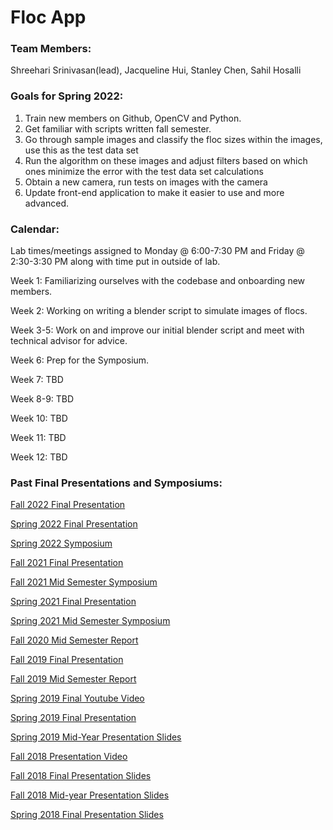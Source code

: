 # Floc App 

### Team Members: 
Shreehari Srinivasan(lead),
Jacqueline Hui,
Stanley Chen,
Sahil Hosalli


### Goals for Spring 2022:
1. Train new members on Github, OpenCV and Python.
2. Get familiar with scripts written fall semester.
3. Go through sample images and classify the floc sizes within the images, use this as the test data set
4. Run the algorithm on these images and adjust filters based on which ones minimize the error with the test data set calculations
5. Obtain a new camera, run tests on images with the camera
6. Update front-end application to make it easier to use and more advanced.


### Calendar:
Lab times/meetings assigned to Monday @ 6:00-7:30 PM and Friday @ 2:30-3:30 PM along with time put in outside of lab.

Week 1: Familiarizing ourselves with the codebase and onboarding new members.

Week 2: Working on writing a blender script to simulate images of flocs.

Week 3-5: Work on and improve our initial blender script and meet with technical advisor for advice. 

Week 6: Prep for the Symposium.

Week 7: TBD

Week 8-9: TBD 

Week 10: TBD

Week 11: TBD

Week 12: TBD

### Past Final Presentations and Symposiums:

[Fall 2022 Final Presentation](https://docs.google.com/presentation/d/1QSzI2F_Y4m1WhHiC5JTwkODctV8ofb8QCwUbn5hiAlk/edit?usp=sharing)

[Spring 2022 Final Presentation](https://docs.google.com/presentation/d/1r8-G_Ea6SyM1M_pffFuqtgvnAb_rDRd8ezK0JUXlvrY/edit?usp=sharing)

[Spring 2022 Symposium](https://docs.google.com/presentation/d/1lN17nH7SViauxV60-MNWXvXnROPf0CU9lqWE5abpPS4/edit?usp=sharing)

[Fall 2021 Final Presentation](https://docs.google.com/presentation/d/15gGtVZq7ohoJt0qPYdtGkVUlnR_wbzXDH84xXjCFbVE/edit?usp=sharing)

[Fall 2021 Mid Semester Symposium](https://docs.google.com/presentation/d/1Dk5jsD8MGgFafpW7VuZvAXGf9qo5JQuHs1u-88Q_5bY/edit?usp=sharing)

[Spring 2021 Final Presentation](https://docs.google.com/presentation/d/19inmcH5CBPOBX5c1Nw1N9mSC0dIKGBzrAcoIVj_N1Ac/edit?usp=sharing)

[Spring 2021 Mid Semester Symposium](https://docs.google.com/presentation/d/1j6noCBywoWVKCvTe95sORkxPyxs3kA7GcLjCr5pm4MU/edit?usp=sharing)

[Fall 2020 Mid Semester Report](https://docs.google.com/presentation/d/1oN9V-x60sKY75Q0gbIF1KfMMD_XpEGL3rWUGq5j2MFU/edit#slide=id.g6bf0681270_3_13)

[Fall 2019 Final Presentation](https://docs.google.com/presentation/d/1V7DbmVCS-ye1o7zWci04LKQUMpRtBDyCIrPb06znFM8/edit?usp=sharing)

[Fall 2019 Mid Semester Report](https://docs.google.com/presentation/d/1hcd1FI6bk135MemGDJmM8IyK67U3TIcQ9dujdROTbdk/edit?usp=sharing)

[Spring 2019 Final Youtube Video](https://www.youtube.com/watch?v=sHuIshcOfOA&list=PLhsGtpY8ipdZL4lExJA8KC0zCkaxwfs8R&index=5&t=0s)

[Spring 2019 Final Presentation](https://docs.google.com/presentation/d/1Eygbpt9PRS5Cm3Tfm3-SG0krKTNgR4sOA6cbfNLOUBY/edit?usp=sharing)

[Spring 2019 Mid-Year Presentation Slides](https://docs.google.com/presentation/d/1r-v86uV3EiZ85N1uaAgKwRKOMQ2US-n4p6oVIipjUHs/edit)

[Fall 2018 Presentation Video](https://youtu.be/2SXc7grdD3g)

[Fall 2018 Final Presentation Slides](https://docs.google.com/presentation/d/1QeoitHQfX2f_iCgGeG6z51iU74PFxhHOF9QFAl-lUw8/edit?usp=sharing)

[Fall 2018 Mid-year Presentation Slides](https://docs.google.com/presentation/d/1Xp4mftEvN9sQQSgwsrfPOWZciWiqELBXN0llDnjOKtY/edit#slide=id.g452cc128b8_0_48)

[Spring 2018 Final Presentation Slides](https://docs.google.com/presentation/d/179ZJ4xV3CmCaJTuzQGwk44EMOw9uHwCoV8oW-3GeamI/edit?usp=sharing)

